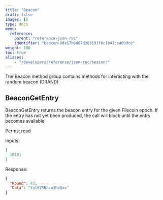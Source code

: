 ```yaml
---
title: "Beacon"
draft: false
images: []
type: docs
menu:
  reference:
    parent: "reference-json-rpc"
    identifier: "beacon-8de17b9d07d363191f6c1b41cc409dc0"
weight: 100
toc: true
aliases:
    - "/developers/reference/json-rpc/beacon/"
---
```


The Beacon method group contains methods for interacting with the random beacon (DRAND)

## BeaconGetEntry

BeaconGetEntry returns the beacon entry for the given Filecoin epoch. If
the entry has not yet been produced, the call will block until the entry
becomes available

Perms: read

Inputs:

```json
[
  10101
]
```

Response:

```json
{
  "Round": 42,
  "Data": "Ynl0ZSBhcnJheQ=="
}
```
